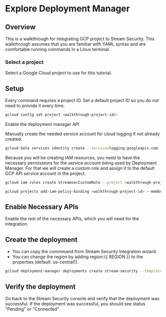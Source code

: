 # Explore Deployment Manager 

## Overview 

This is a walkthrough for integrating GCP project to Stream Security.
This walkthrough assumes that you are familiar with YAML syntax and are comfortable running commands in a Linux terminal. 

### Select a project

Select a Google Cloud project to use for this tutorial.

<walkthrough-project-setup></walkthrough-project-setup>

## Setup

Every command requires a project ID. Set a default project ID so you do not need to provide it every time. 

```sh  
gcloud config set project <walkthrough-project-id/> 
```

Enable the deployment manager API

<walkthrough-enable-apis apis="deploymentmanager.googleapis.com"></walkthrough-enable-apis>

Manually create the needed service account for cloud logging if not already created.

```sh
gcloud beta services identity create --service=logging.googleapis.com --project <walkthrough-project-id>
```

Because you will be creating IAM resources, you need to have the necessary permissions for the service account being used by Deployment Manager. For that we will create a custom role and assign it to the default GCP API service account in the project.

```sh
gcloud iam roles create StreamsecCustomRole --project <walkthrough-project-id> --file custom-role.yaml
```

```sh
gcloud projects add-iam-policy-binding <walkthrough-project-id> --member=serviceAccount:$(gcloud projects describe <walkthrough-project-id> --format='value(projectNumber)')@cloudservices.gserviceaccount.com --role=projects/<walkthrough-project-id>/roles/StreamsecCustomRole
```

## Enable Necessary APIs

Enable the rest of the necessary APIs, which you will need for the integration.
<walkthrough-enable-apis apis="cloudresourcemanager.googleapis.com"></walkthrough-enable-apis>
<walkthrough-enable-apis apis="cloudfunctions.googleapis.com"></walkthrough-enable-apis>
<walkthrough-enable-apis apis="pubsub.googleapis.com"></walkthrough-enable-apis>
<walkthrough-enable-apis apis="cloudbuild.googleapis.com"></walkthrough-enable-apis>
<walkthrough-enable-apis apis="admin.googleapis.com"></walkthrough-enable-apis>
<walkthrough-enable-apis apis="logging.googleapis.com"></walkthrough-enable-apis>

## Create the deployment
* You can copy the commmand from Stream Security integration wizard.
* You can change the region by adding region:{{ REGION }} to the properties (default: us-central1).

```sh
gcloud deployment-manager deployments create stream-security --template init.jinja --properties apiUrl:{{ API_URL }},apiToken:{{ API_TOKEN }}
```

## Verify the deployment
Go back to the Stream Security console and verify that the deployment was successful.
If the deployment was successful, you should see status "Pending" or "Connected"